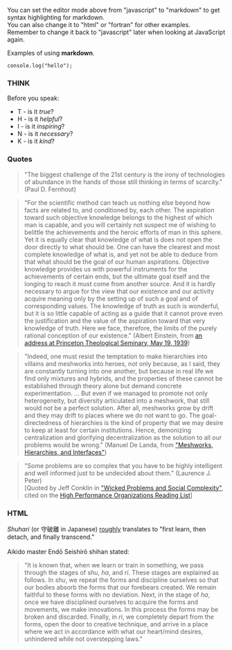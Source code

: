 [comment]: # (@Twirlip7: {"editorMode": "markdown"} @)

You can set the editor mode above from "javascript" to "markdown" to get syntax highlighting for markdown.  
You can also change it to "html" or "fortran" for other examples.  
Remember to change it back to "javascript" later when looking at JavaScript again.

Examples of using __markdown__.

`console.log("hello");`

### THINK

Before you speak:

* T - is it *true*?
* H - is it *helpful*?
* I - is it *inspiring*?
* N - is it *necessary*?
* K - is it *kind*?

### Quotes

> "The biggest challenge of the 21st century is the irony of technologies of abundance in the hands of those still thinking in terms of scarcity."<br>(Paul D. Fernhout)

> "For the scientific method can teach us nothing else beyond how facts are related to, and conditioned by, each other.
> The aspiration toward such objective knowledge belongs to the highest of which man is capable, 
> and you will certainly not suspect me of wishing to belittle the achievements and the heroic efforts of man in this sphere.
> Yet it is equally clear that knowledge of what is does not open the door directly to what should be.
> One can have the clearest and most complete knowledge of what is, 
> and yet not be able to deduce from that what should be the goal of our human aspirations.
> Objective knowledge provides us with powerful instruments for the achievements of certain ends,
> but the ultimate goal itself and the longing to reach it must come from another source.
> And it is hardly necessary to argue for the view that our existence and our activity acquire meaning
> only by the setting up of such a goal and of corresponding values.
> The knowledge of truth as such is wonderful, but it is so little capable of acting as a guide that
> it cannot prove even the justification and the value of the aspiration toward that very knowledge of truth.
> Here we face, therefore, the limits of the purely rational conception of our existence." 
> (Albert Einstein, from [an address at Princeton Theological Seminary, May 19, 1939](http://www.sacred-texts.com/aor/einstein/einsci.htm))

> "Indeed, one must resist the temptation to make hierarchies into villains and meshworks into heroes, 
> not only because, as I said, they are constantly turning into one another, but because in real life we find only mixtures and hybrids, 
> and the properties of these cannot be established through theory alone but demand concrete experimentation. ...
> But even if we managed to promote not only heterogeneity, but diversity articulated into a meshwork, that still would not be a perfect solution. 
> After all, meshworks grow by drift and they may drift to places where we do not want to go.
> The goal-directedness of hierarchies is the kind of property that we may desire to keep at least for certain institutions.
> Hence, demonizing centralization and glorifying decentralization as the solution to all our problems would be wrong."
> (Manuel De Landa, from ["Meshworks, Hierarchies, and Interfaces"](http://www.t0.or.at/delanda/meshwork.htm))

> "Some problems are so complex that you have to be highly intelligent and well informed just to be undecided about them." (Laurence J. Peter)<br>
> [Quoted by Jeff Conklin in ["Wicked Problems and Social Complexity"](http://cognexus.org/wpf/wickedproblems.pdf),
> cited on the [High Performance Organizations Reading List](https://github.com/pdfernhout/High-Performance-Organizations-Reading-List)]

### HTML

<div class="comment">
  <em>Shuhari</em> (or <span class="special-text">守破離</span> in Japanese) <a href="https://en.wikipedia.org/wiki/Shuhari">roughly</a>
  translates to "first learn, then detach, and finally transcend."
</div>
<br>
<div class="comment">
  Aikido master Endō Seishirō shihan stated:
    <blockquote>
    "It is known that, when we learn or train in something, we pass through the stages of <em>shu</em>, <em>ha</em>, and <em>ri</em>.
    These stages are explained as follows.
    In <em>shu</em>, we repeat the forms and discipline ourselves so that our bodies absorb the forms that our forebears created.
    We remain faithful to these forms with no deviation.
    Next, in the stage of <em>ha</em>, once we have disciplined ourselves to acquire the forms and movements, we make innovations.
    In this process the forms may be broken and discarded.
    Finally, in <em>ri</em>, we completely depart from the forms, open the door to creative technique,
    and arrive in a place where we act in accordance with what our heart/mind desires, unhindered while not overstepping laws."
   </blockquote>
</div>
